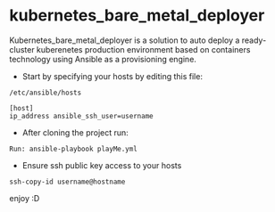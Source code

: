 # kubernetes_bare_metal_deployer
Kubernetes_bare_metal_deployer is a solution to auto deploy a ready-cluster kuberenetes production environment based on containers technology using Ansible as a provisioning engine.<br/>
* Start by specifying your hosts by editing this file:
```
/etc/ansible/hosts
```
```
[host]
ip_address ansible_ssh_user=username
```
* After cloning the project run:
```
Run: ansible-playbook playMe.yml
```
* Ensure ssh public key access to your hosts
```
ssh-copy-id username@hostname
```
enjoy :D
